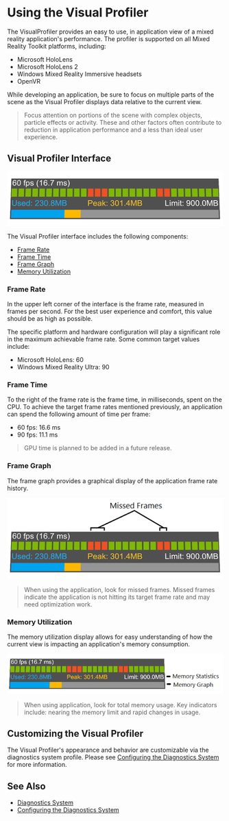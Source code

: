 # Using the Visual Profiler

The VisualProfiler provides an easy to use, in application view of a mixed reality application's performance. The profiler is supported on all Mixed Reality Toolkit platforms, including:

- Microsoft HoloLens
- Microsoft HoloLens 2
- Windows Mixed Reality Immersive headsets
- OpenVR

While developing an application, be sure to focus on multiple parts of the scene as the Visual Profiler displays data relative to the current view. 

> Focus attention on portions of the scene with complex objects, particle effects or activity. These and other factors often contribute to reduction in application performance and a less than ideal user experience.

## Visual Profiler Interface

![Visual Profiler Interface](../../External/ReadMeImages/Diagnostics/VisualProfiler.png)

The Visual Profiler interface includes the following components:

- [Frame Rate](#frame-rate)
- [Frame Time](#frame-time)
- [Frame Graph](#frame-graph)
- [Memory Utilization](#memory-utilization)

### Frame Rate

In the upper left corner of the interface is the frame rate, measured in frames per second. For the best user experience and comfort, this value should be as high as possible. 

The specific platform and hardware configuration will play a significant role in the maximum achievable frame rate. Some common target values include:

- Microsoft HoloLens: 60
- Windows Mixed Reality Ultra: 90

### Frame Time

To the right of the frame rate is the frame time, in milliseconds, spent on the CPU. To achieve the target frame rates mentioned previously, an application can spend the following amount of time per frame:

- 60 fps: 16.6 ms
- 90 fps: 11.1 ms

> GPU time is planned to be added in a future release.

### Frame Graph

The frame graph provides a graphical display of the application frame rate history.

![Visual Profiler Frame Graph](../../External/ReadMeImages/Diagnostics/VisualProfilerMissedFrames.png)

> When using the application, look for missed frames. Missed frames indicate the application is not hitting its target frame rate and may need optimization work.

### Memory Utilization

The memory utilization display allows for easy understanding of how the current view is impacting an application's memory consumption. 

![Visual Profiler Frame Graph](../../External/ReadMeImages/Diagnostics/VisualProfilerMemory.png)

> When using application, look for total memory usage. Key indicators include: nearing the memory limit and rapid changes in usage.

## Customizing the Visual Profiler

The Visual Profiler's appearance and behavior are customizable via the diagnostics system profile. Please see [Configuring the Diagnostics System](ConfiguringDiagnostics.md) for more information.

## See Also

- [Diagnostics System](DiagnosticsSystemGettingStarted.md)
- [Configuring the Diagnostics System](ConfiguringDiagnostics.md)
